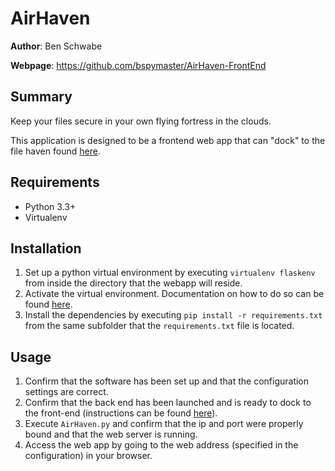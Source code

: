 # AirHaven #

**Author**: Ben Schwabe

**Webpage**: https://github.com/bspymaster/AirHaven-FrontEnd

## Summary ##
Keep your files secure in your own flying fortress in the clouds.

This application is designed to be a frontend web app that can "dock" to the file haven found [here](https://github.com/bspymaster/AirHaven-BackEnd).

## Requirements ##
- Python 3.3+
- Virtualenv

## Installation ##
1. Set up a python virtual environment by executing `virtualenv flaskenv` from inside the directory that the webapp will reside.
2. Activate the virtual environment. Documentation on how to do so can be found [here](https://virtualenv.pypa.io/en/stable/userguide/#activate-script).
3. Install the dependencies by executing `pip install -r requirements.txt` from the same subfolder that the `requirements.txt` file is located.

## Usage ##
1. Confirm that the software has been set up and that the configuration settings are correct.
2. Confirm that the back end has been launched and is ready to dock to the front-end (instructions can be found [here](https://github.com/bspymaster/AirHaven-BackEnd)).
3. Execute `AirHaven.py` and confirm that the ip and port were properly bound and that the web server is running.
4. Access the web app by going to the web address (specified in the configuration) in your browser.
